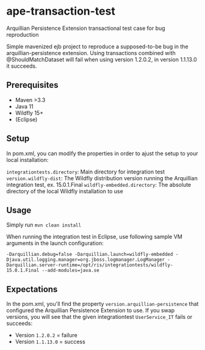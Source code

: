 # ape-transaction-test
Arquillian Persistence Extension transactional test case for bug reproduction

Simple mavenized ejb project to reproduce a supposed-to-be bug in the arquillian-persistence extension. Using transactions combined with @ShouldMatchDataset will fail when using version 1.2.0.2, in version 1.1.13.0 it succeeds.

## Prerequisites

* Maven >3.3
* Java 11
* Wildfly 15+
* (Eclipse)

## Setup

In pom.xml, you can modify the properties in order to ajust the setup to your local installation:

`integrationtests.directory`: Main directory for integration test
`version.wildfly-dist`: The Wildfly distribution version running the Arquillian integration test, ex. 15.0.1.Final
`wildfly-embedded.directory`: The absolute directory of the local Wildfly installation to use

## Usage

Simply run `mvn clean install`

When running the integration test in Eclipse, use following sample VM arguments in the launch configuration:

`-Darquillian.debug=false -Darquillian.launch=wildfly-embedded -Djava.util.logging.manager=org.jboss.logmanager.LogManager
-Darquillian.server-runtime=/opt/ris/integrationtests/wildfly-15.0.1.Final --add-modules=java.se`

## Expectations

In the pom.xml, you'll find the property `version.arquillian-persistence` that configured the Arquillian Persistence Extension to use. 
If you swap versions, you will see that the given integrationtest `UserService_IT` fails or succeeds:

* Version `1.2.0.2`  = failure
* Version `1.1.13.0` = success
